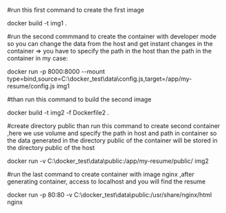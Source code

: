 #run this first command to create the first image 

docker build -t img1 .

#run the second commmand to create the container with developer mode so you can change the data from the host and get instant changes in the container => you have 
to specify the path in the host than the path in the container in my case:


docker run -p 8000:8000  --mount type=bind,source=C:\docker_test\data\config.js,target=/app/my-resume/config.js img1

#than run this command to build the second image 

docker build -t img2 -f Dockerfile2 .

#create directory public  than run this command to create second container ,here we use volume and specify the path in host and path in container so the data generated in the directory public of the container will be stored in the directory public of the host


docker run -v C:\docker_test\data\public:/app/my-resume/public/ img2

#run the last command to create container with image nginx ,after generating container, access to localhost and you will find the resume

docker run -p 80:80 -v C:\docker_test\data\public:/usr/share/nginx/html nginx
